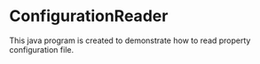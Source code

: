 # ConfigurationReader
This java program is created to demonstrate how to read property configuration file.
